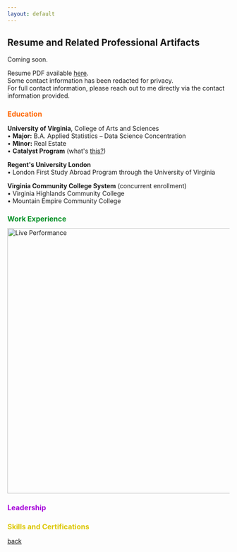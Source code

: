 ```yaml
---
layout: default
---
```


## Resume and Related Professional Artifacts

Coming soon.

<p>Resume PDF available <a href="..\assets/documents/resume_snedeker_4-25.pdf">here</a>.<br>Some contact information has been redacted for privacy.<br>For full contact information, please reach out to me directly via the contact information provided.</p>

<h1 style="color:#FF6B0B; font-size:16px;">Education</h1>
<p><b>University of Virginia</b>, College of Arts and Sciences
<br>• <b>Major:</b> B.A. Applied Statistics – Data Science Concentration
<br>• <b>Minor:</b> Real Estate
<br>• <b>Catalyst Program</b> (what's <a href="https://catalyst.as.virginia.edu">this?</a>)</p>

<p><b>Regent's University London</b>
<br>• London First Study Abroad Program through the University of Virginia</p>

<p><b>Virginia Community College System</b> (concurrent enrollment)
<br>• Virginia Highlands Community College
<br>• Mountain Empire Community College</p>

<h1 style="color:#009024; font-size:16px;">Work Experience</h1>

<!-- Live Performance Image -->
<img src="..\assets/img/scarletfeverone.png" alt="Live Performance" width="600">

<h1 style="color:#A600DA; font-size:16px;">Leadership</h1>

<h1 style="color:#DCC700; font-size:16px;">Skills and Certifications</h1>

[back](./)
